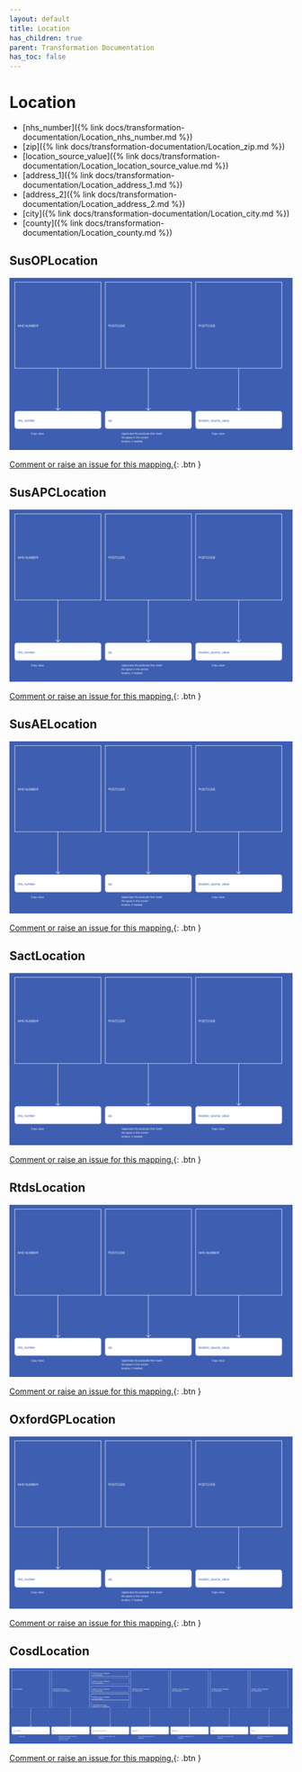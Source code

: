 ```yaml
---
layout: default
title: Location
has_children: true
parent: Transformation Documentation
has_toc: false
---
```


# Location
* [nhs_number]({% link docs/transformation-documentation/Location_nhs_number.md %})
* [zip]({% link docs/transformation-documentation/Location_zip.md %})
* [location_source_value]({% link docs/transformation-documentation/Location_location_source_value.md %})
* [address_1]({% link docs/transformation-documentation/Location_address_1.md %})
* [address_2]({% link docs/transformation-documentation/Location_address_2.md %})
* [city]({% link docs/transformation-documentation/Location_city.md %})
* [county]({% link docs/transformation-documentation/Location_county.md %})

## SusOPLocation
<a href="SusOPLocation.svg" target="_blank"><img src="SusOPLocation.svg" /></a>

[Comment or raise an issue for this mapping.](https://github.com/answerdigital/oxford-omop-data-mapper/issues/new?title=SusOPLocation%20mapping){: .btn }
## SusAPCLocation
<a href="SusAPCLocation.svg" target="_blank"><img src="SusAPCLocation.svg" /></a>

[Comment or raise an issue for this mapping.](https://github.com/answerdigital/oxford-omop-data-mapper/issues/new?title=SusAPCLocation%20mapping){: .btn }
## SusAELocation
<a href="SusAELocation.svg" target="_blank"><img src="SusAELocation.svg" /></a>

[Comment or raise an issue for this mapping.](https://github.com/answerdigital/oxford-omop-data-mapper/issues/new?title=SusAELocation%20mapping){: .btn }
## SactLocation
<a href="SactLocation.svg" target="_blank"><img src="SactLocation.svg" /></a>

[Comment or raise an issue for this mapping.](https://github.com/answerdigital/oxford-omop-data-mapper/issues/new?title=SactLocation%20mapping){: .btn }
## RtdsLocation
<a href="RtdsLocation.svg" target="_blank"><img src="RtdsLocation.svg" /></a>

[Comment or raise an issue for this mapping.](https://github.com/answerdigital/oxford-omop-data-mapper/issues/new?title=RtdsLocation%20mapping){: .btn }
## OxfordGPLocation
<a href="OxfordGPLocation.svg" target="_blank"><img src="OxfordGPLocation.svg" /></a>

[Comment or raise an issue for this mapping.](https://github.com/answerdigital/oxford-omop-data-mapper/issues/new?title=OxfordGPLocation%20mapping){: .btn }
## CosdLocation
<a href="CosdLocation.svg" target="_blank"><img src="CosdLocation.svg" /></a>

[Comment or raise an issue for this mapping.](https://github.com/answerdigital/oxford-omop-data-mapper/issues/new?title=CosdLocation%20mapping){: .btn }
